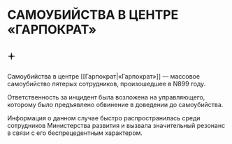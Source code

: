 # САМОУБИЙСТВА В ЦЕНТРЕ «ГАРПОКРАТ»

## 🟄

Самоубийства в центре [[Гарпократ|«Гарпократ»]] — массовое самоубийство пятерых сотрудников, произошедшее в N899 году.

Ответственность за инцидент была возложена на управляющего, которому было предъявлено обвинение в доведении до самоубийства.

Информация о данном случае быстро распространилась среди сотрудников Министерства развития и вызвала значительный резонанс в связи с его беспрецедентным характером.